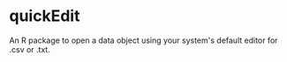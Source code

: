 # quickEdit
An R package to open a data object using your system's default editor for .csv or .txt.
